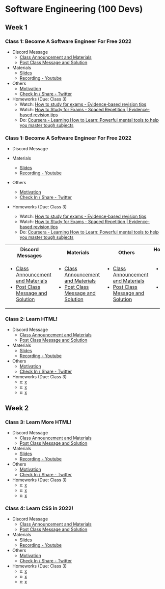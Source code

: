 # Software Engineering (100 Devs)

## Week 1
### Class 1: Become A Software Engineer For Free 2022
* Discord Message
	* [Class Announcement and Materials](https://discord.com/channels/735923219315425401/738891289071714388/930589829392138331)
	* [Post Class Message and Solution](https://discord.com/channels/735923219315425401/738891289071714388/930668371471642665)
* Materials
	* [Slides](https://slides.com/leonnoel/100devs2-html-the-basics)
	* [Recording - Youtube](https://www.youtube.com/watch?v=o3IIobN4xR0)
* Others
	* [Motivation](https://www.poetryfoundation.org/poems/51642/invictus)
	* [Check In / Share - Twitter](https://twitter.com/leonnoel/status/1481030723347746816)
* Homeworks (Due: Class 3)
	* Watch: [How to study for exams - Evidence-based revision tips](https://youtu.be/ukLnPbIffxE)
	* Watch: [How to Study for Exams - Spaced Repetition | Evidence-based revision tips](https://www.youtube.com/watch?v=Z-zNHHpXoMM)
	* Do: [Coursera - Learning How to Learn: Powerful mental tools to help you master tough subjects](https://www.coursera.org/learn/learning-how-to-learn)
### Class 1: Become A Software Engineer For Free 2022
* Discord Message

* Materials
	* [Slides](https://slides.com/leonnoel/100devs2-html-the-basics)
	* [Recording - Youtube](https://www.youtube.com/watch?v=o3IIobN4xR0)
* Others
	* [Motivation](https://www.poetryfoundation.org/poems/51642/invictus)
	* [Check In / Share - Twitter](https://twitter.com/leonnoel/status/1481030723347746816)
* Homeworks (Due: Class 3)
	* Watch: [How to study for exams - Evidence-based revision tips](https://youtu.be/ukLnPbIffxE)
	* Watch: [How to Study for Exams - Spaced Repetition | Evidence-based revision tips](https://www.youtube.com/watch?v=Z-zNHHpXoMM)
	* Do: [Coursera - Learning How to Learn: Powerful mental tools to help you master tough subjects](https://www.coursera.org/learn/learning-how-to-learn)
<table width="100%" margin-left="auto" margin-right="auto">
	<tr>
		<th>Discord Messages</th>
		<th>Materials</th>
		<th>Others</th>
		<th>Homeworks (Due: Class 3)</th>
	</tr>
	<tr>
		<td width="25%%">
			<ul>
				<li><a href="https://discord.com/channels/735923219315425401/738891289071714388/930589829392138331">Class Announcement and Materials</a></li>
				<li><a href="https://discord.com/channels/735923219315425401/738891289071714388/930668371471642665">Post Class Message and Solution</a></li>
			</ul>
		</td>
		<td width="25%%">
			<ul>
				<li><a href="https://discord.com/channels/735923219315425401/738891289071714388/930589829392138331">Class Announcement and Materials</a></li>
				<li><a href="https://discord.com/channels/735923219315425401/738891289071714388/930668371471642665">Post Class Message and Solution</a></li>
			</ul>
		</td>
		<td width="25%%">
			<ul>
				<li><a href="https://discord.com/channels/735923219315425401/738891289071714388/930589829392138331">Class Announcement and Materials</a></li>
				<li><a href="https://discord.com/channels/735923219315425401/738891289071714388/930668371471642665">Post Class Message and Solution</a></li>
			</ul>
		</td>
		<td width="25%%">
			<ul>
				<li><a href="https://discord.com/channels/735923219315425401/738891289071714388/930589829392138331">Class Announcement and Materials</a></li>
				<li><a href="https://discord.com/channels/735923219315425401/738891289071714388/930668371471642665">Post Class Message and Solution</a></li>
			</ul>
		</td>
	</tr>
</table>


### Class 2: Learn HTML!
* Discord Message
	* [Class Announcement and Materials](x)
	* [Post Class Message and Solution](x)
* Materials
	* [Slides](x)
	* [Recording - Youtube](https://www.youtube.com/watch?v=eCRbEILXXmE)
* Others
	* [Motivation](x)
	* [Check In / Share - Twitter](x)
* Homeworks (Due: Class 3)
	* x: [x](x)
	* x: [x](x)
	* x: [x](x)

## Week 2
### Class 3: Learn More HTML!
* Discord Message
	* [Class Announcement and Materials](x)
	* [Post Class Message and Solution](x)
* Materials
	* [Slides](x)
	* [Recording - Youtube](https://www.youtube.com/watch?v=rdWM6kUImjE)
* Others
	* [Motivation](x)
	* [Check In / Share - Twitter](x)
* Homeworks (Due: Class 3)
	* x: [x](x)
	* x: [x](x)
	* x: [x](x)
### Class 4: Learn CSS in 2022!
* Discord Message
	* [Class Announcement and Materials](x)
	* [Post Class Message and Solution](x)
* Materials
	* [Slides](x)
	* [Recording - Youtube](https://www.youtube.com/watch?v=Q1Obtn29twk)
* Others
	* [Motivation](x)
	* [Check In / Share - Twitter](x)
* Homeworks (Due: Class 3)
	* x: [x](x)
	* x: [x](x)
	* x: [x](x)